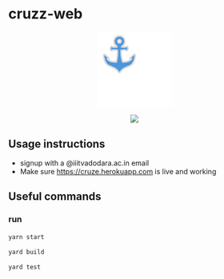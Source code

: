 # cruzz-web
<p align='center'> <img src="src/static/img/index3.svg" align="center" width="150"></p>

<p align="center">
<img src="https://travis-ci.org/mohitkyadav/cruzz-web.svg?branch=master" align="center">



## Usage instructions
* signup with a @iiitvadodara.ac.in email
* Make sure https://cruze.herokuapp.com is live and working


## Useful commands

### run
```
yarn start
```
```
yard build
```
```
yard test
```
